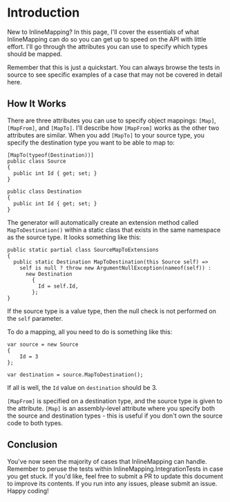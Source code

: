 # Introduction
New to InlineMapping? In this page, I'll cover the essentials of what InlineMapping can do so you can get up to speed on the API with little effort. I'll go through the attributes you can use to specify which types should be mapped.

Remember that this is just a quickstart. You can always browse the tests in source to see specific examples of a case that may not be covered in detail here.

## How It Works
There are three attributes you can use to specify object mappings: `[Map]`, `[MapFrom]`, and `[MapTo]`. I'll describe how `[MapFrom]` works as the other two attributes are similar. When you add `[MapTo]` to your source type, you specify the destination type you want to be able to map to:
```
[MapTo(typeof(Destination))]
public class Source
{
  public int Id { get; set; }
}

public class Destination
{
  public int Id { get; set; }
}
```
The generator will automatically create an extension method called `MapToDestination()` within a static class that exists in the same namespace as the source type. It looks something like this:
```
public static partial class SourceMapToExtensions
{
  public static Destination MapToDestination(this Source self) =>
    self is null ? throw new ArgumentNullException(nameof(self)) :
      new Destination
        {
          Id = self.Id,
        };
}
```
If the source type is a value type, then the null check is not performed on the `self` parameter.

To do a mapping, all you need to do is something like this:
```
var source = new Source
{
	Id = 3
};

var destination = source.MapToDestination();
```
If all is well, the `Id` value on `destination` should be 3.

`[MapFrom]` is specified on a destination type, and the source type is given to the attribute. `[Map]` is an assembly-level attribute where you specify both the source and destination types - this is useful if you don't own the source code to both types.

## Conclusion
You've now seen the majority of cases that InlineMapping can handle. Remember to peruse the tests within InlineMapping.IntegrationTests in case you get stuck. If you'd like, feel free to submit a PR to update this document to improve its contents. If you run into any issues, please submit an issue. Happy coding!